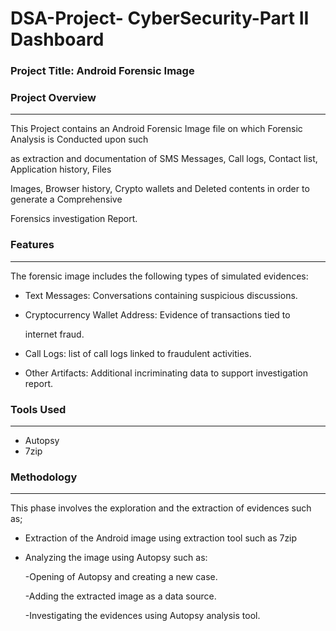# DSA-Project- CyberSecurity-Part II Dashboard

 ### Project Title: Android Forensic Image 

 ### Project Overview
 ---
 This Project contains an Android Forensic Image file on which Forensic Analysis  is Conducted upon such

 as extraction and documentation of SMS Messages, Call logs, Contact list, Application history, Files

 Images, Browser history, Crypto wallets and Deleted contents in order to generate a Comprehensive

 Forensics investigation Report.



 ### Features
 ---
 The forensic image includes the following types of simulated evidences:

 - Text Messages: Conversations containing suspicious discussions.

 - Cryptocurrency Wallet Address: Evidence of transactions tied to

   internet fraud.

- Call Logs: list of call logs linked to fraudulent activities.

- Other Artifacts: Additional incriminating data to support investigation report.


 ### Tools Used
 ---
- Autopsy
- 7zip
 


### Methodology
---
This phase involves the exploration and the extraction of evidences such as;

- Extraction of the Android image using extraction tool such as 7zip

- Analyzing the image using Autopsy such as:

  -Opening of Autopsy and creating a new case.

   -Adding the extracted image as a data source.

  -Investigating the evidences using Autopsy analysis tool.    
  

